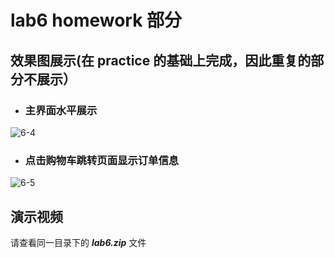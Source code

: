 # lab6 homework 部分
>
## 效果图展示(在 practice 的基础上完成，因此重复的部分不展示）
>
- ### 主界面水平展示
![6-4](https://github.com/IVY-1999/android_1813066/blob/main/image/lab6/5.png)
>
- ### 点击购物车跳转页面显示订单信息
![6-5](https://github.com/IVY-1999/android_1813066/blob/main/image/lab6/6.png)
>
>
## 演示视频
请查看同一目录下的 ***lab6.zip*** 文件
